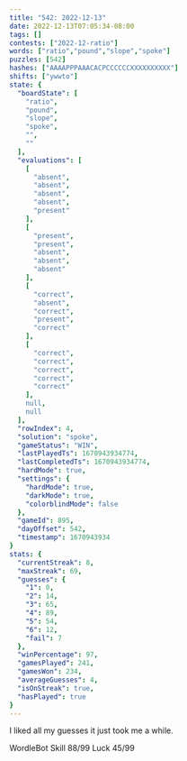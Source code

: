 ```yaml
---
title: "542: 2022-12-13"
date: 2022-12-13T07:05:34-08:00
tags: []
contests: ["2022-12-ratio"]
words: ["ratio","pound","slope","spoke"]
puzzles: [542]
hashes: ["AAAAPPPAAACACPCCCCCCXXXXXXXXXX"]
shifts: ["ywwto"]
state: {
  "boardState": [
    "ratio",
    "pound",
    "slope",
    "spoke",
    "",
    ""
  ],
  "evaluations": [
    [
      "absent",
      "absent",
      "absent",
      "absent",
      "present"
    ],
    [
      "present",
      "present",
      "absent",
      "absent",
      "absent"
    ],
    [
      "correct",
      "absent",
      "correct",
      "present",
      "correct"
    ],
    [
      "correct",
      "correct",
      "correct",
      "correct",
      "correct"
    ],
    null,
    null
  ],
  "rowIndex": 4,
  "solution": "spoke",
  "gameStatus": "WIN",
  "lastPlayedTs": 1670943934774,
  "lastCompletedTs": 1670943934774,
  "hardMode": true,
  "settings": {
    "hardMode": true,
    "darkMode": true,
    "colorblindMode": false
  },
  "gameId": 895,
  "dayOffset": 542,
  "timestamp": 1670943934
}
stats: {
  "currentStreak": 8,
  "maxStreak": 69,
  "guesses": {
    "1": 0,
    "2": 14,
    "3": 65,
    "4": 89,
    "5": 54,
    "6": 12,
    "fail": 7
  },
  "winPercentage": 97,
  "gamesPlayed": 241,
  "gamesWon": 234,
  "averageGuesses": 4,
  "isOnStreak": true,
  "hasPlayed": true
}
---
```

<!-- more -->
I liked all my guesses it just took me a while.

WordleBot
Skill 88/99
Luck 45/99
